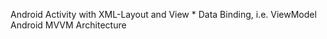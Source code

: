 Android Activity with XML-Layout and View * Data Binding, i.e. ViewModel
Android MVVM Architecture 
